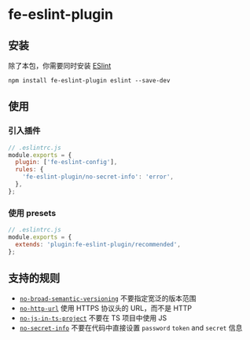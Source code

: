 # fe-eslint-plugin

## 安装

除了本包，你需要同时安装 [ESlint](https://eslint.org/)

```shell
npm install fe-eslint-plugin eslint --save-dev
```

## 使用

### 引入插件

```js
// .eslintrc.js
module.exports = {
  plugin: ['fe-eslint-config'],
  rules: {
    'fe-eslint-plugin/no-secret-info': 'error',
  },
};
```

### 使用 presets

```js
// .eslintrc.js
module.exports = {
  extends: 'plugin:fe-eslint-plugin/recommended',
};
```

## 支持的规则

- [`no-broad-semantic-versioning`](https://encode-studio-fe.github.io/fe-spec/plugin/no-broad-semantic-versioning.html) 不要指定宽泛的版本范围
- [`no-http-url`](https://encode-studio-fe.github.io/fe-spec/plugin/no-http-url.html) 使用 HTTPS 协议头的 URL，而不是 HTTP
- [`no-js-in-ts-project`](https://encode-studio-fe.github.io/fe-spec/plugin/no-js-in-ts-project.html) 不要在 TS 项目中使用 JS
- [`no-secret-info`](https://encode-studio-fe.github.io/fe-spec/plugin/no-secret-info.html) 不要在代码中直接设置 `password` `token` and `secret` 信息
